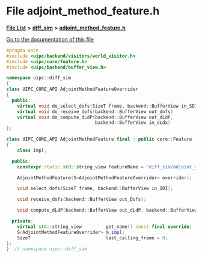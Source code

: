 

# File adjoint\_method\_feature.h

[**File List**](files.md) **>** [**diff\_sim**](dir_98c941875c7e3cb13f2b177552938e34.md) **>** [**adjoint\_method\_feature.h**](adjoint__method__feature_8h.md)

[Go to the documentation of this file](adjoint__method__feature_8h.md)


```C++
#pragma once
#include <uipc/backend/visitors/world_visitor.h>
#include <uipc/core/feature.h>
#include <uipc/backend/buffer_view.h>

namespace uipc::diff_sim
{
class UIPC_CORE_API AdjointMethodFeatureOverrider
{
  public:
    virtual void do_select_dofs(SizeT frame, backend::BufferView in_SDI) = 0;
    virtual void do_receive_dofs(backend::BufferView out_dofs)           = 0;
    virtual void do_compute_dLdP(backend::BufferView out_dLdP,
                                 backend::BufferView in_dLdx)            = 0;
};

class UIPC_CORE_API AdjointMethodFeature final : public core::Feature
{
    class Impl;

  public:
    constexpr static std::string_view FeatureName = "diff_sim/adjoint_method";

    AdjointMethodFeature(S<AdjointMethodFeatureOverrider> overrider);

    void select_dofs(SizeT frame, backend::BufferView in_SDI);

    void receive_dofs(backend::BufferView out_Dofs);

    void compute_dLdP(backend::BufferView out_dLdP, backend::BufferView in_dLdX);

  private:
    virtual std::string_view         get_name() const final override;
    S<AdjointMethodFeatureOverrider> m_impl;
    SizeT                            last_calling_frame = 0;
};
}  // namespace uipc::diff_sim
```



